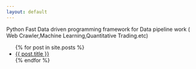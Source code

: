```yaml
---
layout: default
---
```


Python Fast Data driven programming framework for Data pipeline work 
( Web Crawler,Machine Learning,Quantitative Trading.etc)

<ul>
  {% for post in site.posts %}
    <li>
      <a href="{{ post.url }}">{{ post.title }}</a>
    </li>
  {% endfor %}
</ul>


